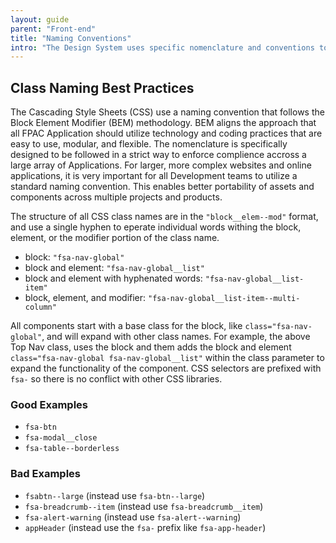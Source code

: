 ```yaml
---
layout: guide
parent: "Front-end"
title: "Naming Conventions"
intro: "The Design System uses specific nomenclature and conventions to enforce a more structured approach to CSS."
---
```


## Class Naming Best Practices

The Cascading Style Sheets (CSS) use a naming convention that follows the Block Element Modifier (BEM) methodology. BEM aligns the approach that all FPAC Application should utilize technology and coding practices that are easy to use, modular, and flexible. The nomenclature is specifically designed to be followed in a strict way to enforce complience accross a large array of Applications. For larger, more complex websites and online applications, it is very important for all Development teams to utilize a standard naming convention. This enables better portability of assets and components across multiple projects and products.

The structure of all CSS class names are in the `"block__elem--mod"` format, and use a single hyphen to eperate individual words withing the block, element, or the modifier portion of the class name.

* block: `"fsa-nav-global"`
* block and element: `"fsa-nav-global__list"`
* block and element with hyphenated words: `"fsa-nav-global__list-item"`
* block, element, and modifier: `"fsa-nav-global__list-item--multi-column"`

All components start with a base class for the block, like `class="fsa-nav-global"`, and will expand with other class names. For example, the above Top Nav class, uses the block and them adds the block and element `class="fsa-nav-global fsa-nav-global__list"` within the class parameter to expand the functionality of the component. CSS selectors are prefixed with `fsa-` so there is no conflict with other CSS libraries.

### Good Examples

* `fsa-btn`
* `fsa-modal__close`
* `fsa-table--borderless`

### Bad Examples

* `fsabtn--large` (instead use `fsa-btn--large`)
* `fsa-breadcrumb--item` (instead use `fsa-breadcrumb__item`)
* `fsa-alert-warning` (instead use `fsa-alert--warning`)
* `appHeader` (instead use the `fsa-` prefix like `fsa-app-header`)
